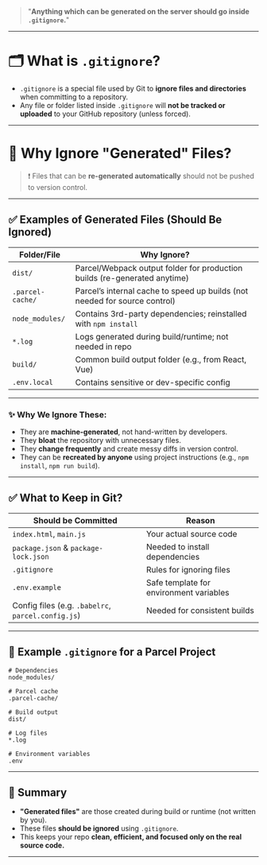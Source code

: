 
> "**Anything which can be generated on the server should go inside `.gitignore`.**"

---

# 🗂️ What is `.gitignore`?

* `.gitignore` is a special file used by Git to **ignore files and directories** when committing to a repository.
* Any file or folder listed inside `.gitignore` will **not be tracked or uploaded** to your GitHub repository (unless forced).

---

# 🔁 Why Ignore "Generated" Files?

> ❗ Files that can be **re-generated automatically** should not be pushed to version control.

---

## ✅ Examples of Generated Files (Should Be Ignored)

| Folder/File      | Why Ignore?                                                                |
| ---------------- | -------------------------------------------------------------------------- |
| `dist/`          | Parcel/Webpack output folder for production builds (re-generated anytime)  |
| `.parcel-cache/` | Parcel’s internal cache to speed up builds (not needed for source control) |
| `node_modules/`  | Contains 3rd-party dependencies; reinstalled with `npm install`            |
| `*.log`          | Logs generated during build/runtime; not needed in repo                    |
| `build/`         | Common build output folder (e.g., from React, Vue)                         |
| `.env.local`     | Contains sensitive or dev-specific config                                  |

---

### ✨ Why We Ignore These:

* They are **machine-generated**, not hand-written by developers.
* They **bloat** the repository with unnecessary files.
* They **change frequently** and create messy diffs in version control.
* They can be **recreated by anyone** using project instructions (e.g., `npm install`, `npm run build`).

---

## ✅ What to Keep in Git?

| Should be Committed                                | Reason                                  |
| -------------------------------------------------- | --------------------------------------- |
| `index.html`, `main.js`                            | Your actual source code                 |
| `package.json` & `package-lock.json`               | Needed to install dependencies          |
| `.gitignore`                                       | Rules for ignoring files                |
| `.env.example`                                     | Safe template for environment variables |
| Config files (e.g. `.babelrc`, `parcel.config.js`) | Needed for consistent builds            |

---

## 📝 Example `.gitignore` for a Parcel Project

```gitignore
# Dependencies
node_modules/

# Parcel cache
.parcel-cache/

# Build output
dist/

# Log files
*.log

# Environment variables
.env
```

---

## 🔁 Summary

* **"Generated files"** are those created during build or runtime (not written by you).
* These files **should be ignored** using `.gitignore`.
* This keeps your repo **clean, efficient, and focused only on the real source code.**

---
